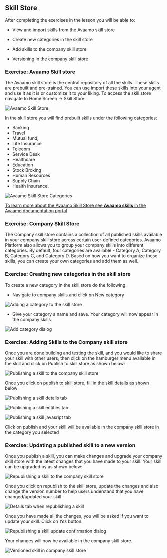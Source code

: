 ## Skill Store	

After completing the exercises in the lesson you will be able to:

- View and import skills from the Avaamo skill store

- Create new categories in the skill store

- Add skills to the company skill store

- Versioning in the company skill store

### Exercise: Avaamo Skill store

The Avaamo skill store is the central repository of all the skills.
These skills are prebuilt and pre-trained.
You can use import these skills into your agent and use it as it is or customize it to your liking.
To access the skill store navigate to Home Screen -> Skill Store

![Avaamo Skill Store](contents/my-agent/stores/images/skill-store-1.png)

In the skill store you will find prebuilt skills under the following categories:

- Banking
- Travel
- Mutual fund,
- Life Insurance
- Telecom
- Service Desk
- Healthcare
- Education
- Stock Broking
- Human Resources
- Supply Chain
- Health Insurance.

![Avaamo Skill Store Categories](contents/my-agent/stores/images/skill-store-2.png)

[To learn more about the Avaamo Skill Store see **Avaamo skills** in the Avaamo documentation portal](https://docs.avaamo.com/v5/how-to/manage-skills-store#avaamo-skills)

### Exercise: Company Skill Store

The Company skill store contains a collection of all published skills available in your company skill store
across certain user-defined categories. Avaamo Platform also allows you to group your company skills into
different categories. By default, four categories are available - Category A, Category B, Category C,
and Category D. Based on how you want to organize these skills, you can create your own categories
and add them as well.

### Exercise: Creating new categories in the skill store

To create a new category in the skill store do the following:

- Navigate to company skills and click on New category 

![Adding a category to the skill store](contents/my-agent/stores/images/skill-store-3.png)

- Give your category a name and save. Your category will now appear in the company skills

![Add category dialog](contents/my-agent/stores/images/skill-store-4.png)

### Exercise: Adding Skills to the Company skill store

Once you are done building and testing the skill, and you would like to share your skill with other users,
then click on the hamburger menu available in the skill and click on Publish to skill store as shown below:

![Publishing a skill to the company skill store](contents/my-agent/stores/images/skill-store-5.png)

Once you click on publish to skill store, fill in the skill details as shown below

![Publishing a skill details tab](contents/my-agent/stores/images/skill-store-6.png)

![Publishing a skill entities tab](contents/my-agent/stores/images/skill-store-7.png)

![Publishing a skill javasript tab](contents/my-agent/stores/images/skill-store-8.png)

Click on publish and your skill will be available in the company skill store in the category you selected

### Exercise: Updating a published skill to a new version

Once you publish a skill, you can make changes and upgrade your company skill store with the latest changes
that you have made to your skill.  Your skill can be upgraded by as shown below:

![Republishing a skill to the company skill store](contents/my-agent/stores/images/skill-store-9.png)

Once you click on republish to the skill store, update the changes and also change the version number to
help users understand that you have changed/updated your skill.

![Details tab when republishing a skill](contents/my-agent/stores/images/skill-store-10.png)

Once you have made all the changes, you will be asked if you want to update your skill. Click on _Yes_ button.

![Republishing a skill update confirmation dialog](contents/my-agent/stores/images/skill-store-11.png)

Your changes will now be available in the company skill store.

![Versioned skill in company skill store](contents/my-agent/stores/images/skill-store-12.png)


